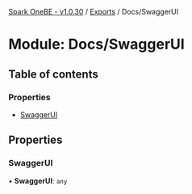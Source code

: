 [Spark OneBE - v1.0.30](../README.md) / [Exports](../modules.md) / Docs/SwaggerUI

# Module: Docs/SwaggerUI

## Table of contents

### Properties

- [SwaggerUI](Docs_SwaggerUI.md#swaggerui)

## Properties

### SwaggerUI

• **SwaggerUI**: `any`
